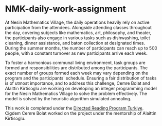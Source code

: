 # NMK-daily-work-assignment
At Nesin Mathematics Village, the daily operations heavily rely on active participation from the attendees. Alongside attending classes throughout the day, covering subjects like mathematics, art, philosophy, and theater, the participants also engage in various tasks such as dishwashing, toilet cleaning, dinner assistance, and baton collection at designated times. During the summer months, the number of participants can reach up to 500 people, with a constant turnover as new participants arrive each week.

To foster a harmonious communal living environment, task groups are formed and responsibilities are distributed among the participants. The exact number of groups formed each week may vary depending on the program and the participants' schedule. Ensuring a fair distribution of tasks is of utmost importance, and to address this challenge, Cemre Bolat and Alaittin Kirtisoglu are working on developing an integer programming model for the Nesin Mathematics Village to solve the problem effectively. The model is solved by the heuristic algorithm simulated annealing.

This work is completed under the [Directed Reading Program Turkiye](https://sites.google.com/view/drp-turkey/). Cigdem Cemre Bolat worked on the project under the mentorship of Alaittin Kirtisoglu.

